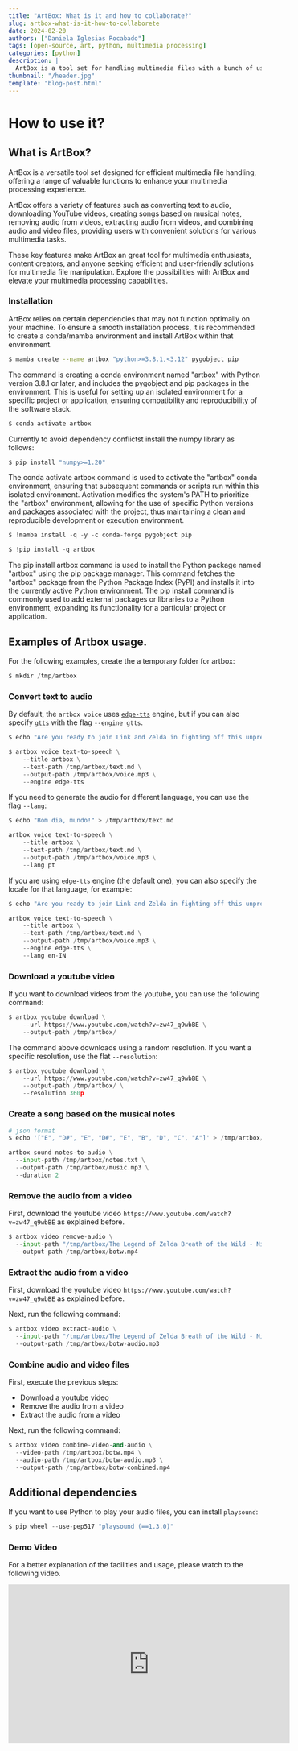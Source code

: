 ```yaml
---
title: "ArtBox: What is it and how to collaborate?"
slug: artbox-what-is-it-how-to-collaborete
date: 2024-02-20
authors: ["Daniela Iglesias Rocabado"]
tags: [open-source, art, python, multimedia processing]
categories: [python]
description: |
  ArtBox is a tool set for handling multimedia files with a bunch of useful functions.
thumbnail: "/header.jpg"
template: "blog-post.html"
---
```

# How to use it?

## What is ArtBox?

ArtBox is a versatile tool set designed for efficient multimedia file handling, offering a range of valuable functions to enhance your multimedia processing experience.


ArtBox offers a variety of features such as converting text to audio, downloading YouTube videos, creating songs based on musical notes, removing audio from videos, extracting audio from videos, and combining audio and video files, providing users with convenient solutions for various multimedia tasks.


These key features make ArtBox an great tool for multimedia enthusiasts, content creators, and anyone seeking efficient and user-friendly solutions for multimedia file manipulation. Explore the possibilities with ArtBox and elevate your multimedia processing capabilities.



### Installation

ArtBox relies on certain dependencies that may not function optimally on your machine. To ensure a smooth installation process, it is recommended to create a conda/mamba environment and install ArtBox within that environment.

```bash
$ mamba create --name artbox "python>=3.8.1,<3.12" pygobject pip
```

The command is creating a conda environment named "artbox" with Python version 3.8.1 or later, and includes the pygobject and pip packages in the environment. This is useful for setting up an isolated environment for a specific project or application, ensuring compatibility and reproducibility of the software stack.

```bash
$ conda activate artbox
```

Currently to avoid dependency conflictst install the numpy library as follows:

```bash
$ pip install "numpy>=1.20"
```

The conda activate artbox command is used to activate the "artbox" conda environment, ensuring that subsequent commands or scripts run within this isolated environment. Activation modifies the system's PATH to prioritize the "artbox" environment, allowing for the use of specific Python versions and packages associated with the project, thus maintaining a clean and reproducible development or execution environment.


```python
$ !mamba install -q -y -c conda-forge pygobject pip
```


```python
$ !pip install -q artbox
```

The pip install artbox command is used to install the Python package named "artbox" using the pip package manager. This command fetches the "artbox" package from the Python Package Index (PyPI) and installs it into the currently active Python environment. The pip install command is commonly used to add external packages or libraries to a Python environment, expanding its functionality for a particular project or application.

## Examples of Artbox usage.
For the following examples, create the a temporary folder for artbox:


```python
$ mkdir /tmp/artbox
```

### Convert text to audio

By default, the `artbox voice` uses
[`edge-tts`](https://pypi.org/project/edge-tts/) engine, but if you can also
specify [`gtts`](https://github.com/pndurette/gTTS) with the flag
`--engine gtts`.


```python
$ echo "Are you ready to join Link and Zelda in fighting off this unprecedented threat to Hyrule?" > /tmp/artbox/text.md
```


```python
$ artbox voice text-to-speech \
    --title artbox \
    --text-path /tmp/artbox/text.md \
    --output-path /tmp/artbox/voice.mp3 \
    --engine edge-tts
```

If you need to generate the audio for different language, you can use the flag
`--lang`:


```python
$ echo "Bom dia, mundo!" > /tmp/artbox/text.md

artbox voice text-to-speech \
    --title artbox \
    --text-path /tmp/artbox/text.md \
    --output-path /tmp/artbox/voice.mp3 \
    --lang pt
```

If you are using `edge-tts` engine (the default one), you can also specify the
locale for that language, for example:


```python
$ echo "Are you ready to join Link and Zelda in fighting off this unprecedented threat to Hyrule?" > /tmp/artbox/text.md

artbox voice text-to-speech \
    --title artbox \
    --text-path /tmp/artbox/text.md \
    --output-path /tmp/artbox/voice.mp3 \
    --engine edge-tts \
    --lang en-IN
```

### Download a youtube video

If you want to download videos from the youtube, you can use the following
command:


```python
$ artbox youtube download \
    --url https://www.youtube.com/watch?v=zw47_q9wbBE \
    --output-path /tmp/artbox/
```

The command above downloads using a random resolution. If you want a specific
resolution, use the flat `--resolution`:


```python
$ artbox youtube download \
    --url https://www.youtube.com/watch?v=zw47_q9wbBE \
    --output-path /tmp/artbox/ \
    --resolution 360p
```

### Create a song based on the musical notes


```python
# json format
$ echo '["E", "D#", "E", "D#", "E", "B", "D", "C", "A"]' > /tmp/artbox/notes.txt

artbox sound notes-to-audio \
  --input-path /tmp/artbox/notes.txt \
  --output-path /tmp/artbox/music.mp3 \
  --duration 2
```

### Remove the audio from a video

First, download the youtube video `https://www.youtube.com/watch?v=zw47_q9wbBE`
as explained before.


```python
$ artbox video remove-audio \
  --input-path "/tmp/artbox/The Legend of Zelda Breath of the Wild - Nintendo Switch Presentation 2017 Trailer.mp4" \
  --output-path /tmp/artbox/botw.mp4
```

### Extract the audio from a video

First, download the youtube video `https://www.youtube.com/watch?v=zw47_q9wbBE`
as explained before.

Next, run the following command:


```python
$ artbox video extract-audio \
  --input-path "/tmp/artbox/The Legend of Zelda Breath of the Wild - Nintendo Switch Presentation 2017 Trailer.mp4" \
  --output-path /tmp/artbox/botw-audio.mp3
```

### Combine audio and video files

First, execute the previous steps:

- Download a youtube video
- Remove the audio from a video
- Extract the audio from a video

Next, run the following command:


```python
$ artbox video combine-video-and-audio \
  --video-path /tmp/artbox/botw.mp4 \
  --audio-path /tmp/artbox/botw-audio.mp3 \
  --output-path /tmp/artbox/botw-combined.mp4
```

## Additional dependencies

If you want to use Python to play your audio files, you can install `playsound`:


```python
$ pip wheel --use-pep517 "playsound (==1.3.0)"
```

### Demo Video

For a better explanation of the facilities and usage, please watch to the following video.

<iframe width="560" height="315" src="https://www.youtube.com/embed/sITnMuZTNAw?si=goPrd2BhPxy7Fqku" title="YouTube video player" frameborder="0" allow="accelerometer; autoplay; clipboard-write; encrypted-media; gyroscope; picture-in-picture; web-share" allowfullscreen></iframe>
